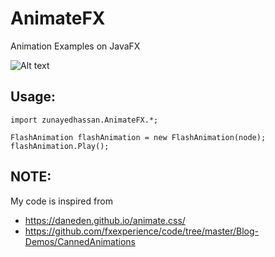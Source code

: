 # AnimateFX #
Animation Examples on JavaFX


![Alt text](https://raw.githubusercontent.com/zunayedhassan/AnimateFX/master/preview.jpg "Preview")

## Usage: ##

```
import zunayedhassan.AnimateFX.*;

FlashAnimation flashAnimation = new FlashAnimation(node);
flashAnimation.Play();
```

## NOTE: ##
My code is inspired from
* https://daneden.github.io/animate.css/
* https://github.com/fxexperience/code/tree/master/Blog-Demos/CannedAnimations

